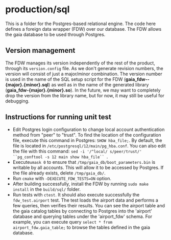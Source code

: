 # production/sql
This is a folder for the Postgres-based relational engine. The code here defines a foreign data wrapper (FDW) over our database. The FDW allows the gaia database to be used through Postgres.

## Version management

The FDW manages its version independently of the rest of the product, through its `version.config` file. As we don't generate revision numbers, the version will consist of just a major/minor combination. The version number is used in the name of the SQL setup script for the FDW (**gaia_fdw--{major}.{minor}.sql**) as well as in the name of the generated library (**gaia_fdw-{major}.{minor}.so**). In the future, we may want to completely drop the version from the library name, but for now, it may still be useful for debugging.

## Instructions for running unit test

* Edit Postgres login configuration to change local account authentication method from "peer" to "trust". To find the location of the configuration file, execute this command in Postgres: `SHOW hba_file;`. By default, the file is located in `/etc/postgresql/12/main/pg_hba.conf`. You can also edit the file with this command: `sed -i '/^local/ s/peer/trust/' ``pg_conftool -s 12 main show hba_file`` `.
* Execute`umask 0` to ensure that `/tmp/gaia_db/boot_parameters.bin` is writable by all accounts. This will allow it to be accessed by Postgres. If the file already exists, delete `/tmp/gaia_db/`.
* Run `cmake` with `-DEXECUTE_FDW_TESTS=ON` option.
* After building successfully, install the FDW by running `sudo make install` in the `build/sql/` folder.
* Run tests with `ctest`. It should also execute successfully the `fdw_test.airport` test. The test loads the airport data and performs a few queries, then verifies their results. You can see the airport table and the gaia catalog tables by connecting to Postgres into the 'airport' database and querying tables under the 'airport_fdw' schema. For example, you can execute query `select * from airport_fdw.gaia_table;` to browse the tables defined in the gaia database.
